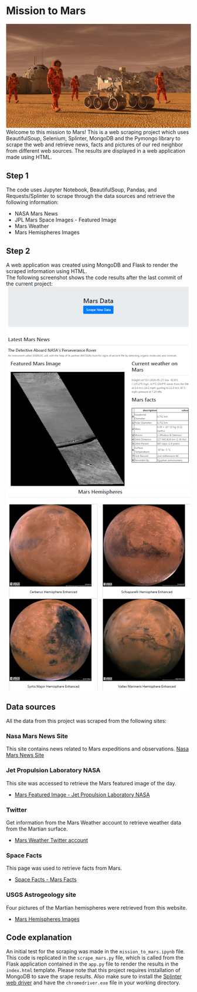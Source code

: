 # Mission to Mars
![mission-to-mars](https://github.com/JaviSandoval94/web-scraping-challenge/blob/master/Missions_to_Mars/pictures/mission_to_mars.PNG)
Welcome to this mission to Mars! This is a web scraping project which uses BeautifulSoup, Selenium, Splinter, MongoDB and the Pymongo library to scrape the web and retrieve news, facts and pictures of our red neighbor from different web sources. The results are displayed in a web application made using HTML.

## Step 1
The code uses Jupyter Notebook, BeautifulSoup, Pandas, and Requests/Splinter to scrape through the data sources and retrieve the following information:
  * NASA Mars News
  * JPL Mars Space Images - Featured Image
  * Mars Weather
  * Mars Hemispheres Images
  
 ## Step 2
 A web application was created using MongoDB and Flask to render the scraped information using HTML.<br>
 The following screenshot shows the code results after the last commit of the current project:
 ![mars-scrape](https://github.com/JaviSandoval94/web-scraping-challenge/blob/master/Missions_to_Mars/pictures/Mars-web-app-1-updated.PNG)
 ![mars-scrape-hemispheres](https://github.com/JaviSandoval94/web-scraping-challenge/blob/master/Missions_to_Mars/pictures/Mars-web-app-2-updated.PNG)
 
 ## Data sources
 All the data from this project was scraped from the following sites:
 ### Nasa Mars News Site
 This site contains news related to Mars expeditions and observations.
 [Nasa Mars News Site](https://mars.nasa.gov/news/?page=0&per_page=40&order=publish_date+desc%2Ccreated_at+desc&search=&category=19%2C165%2C184%2C204&blank_scope=Latest)
 ### Jet Propulsion Laboratory NASA
 This site was accessed to retrieve the Mars featured image of the day.
 * [Mars Featured Image - Jet Propulsion Laboratory NASA](https://www.jpl.nasa.gov/spaceimages/?search=&category=Mars)
 ### Twitter
 Get information from the Mars Weather account to retrieve weather data from the Martian surface.
 * [Mars Weather Twitter account](https://twitter.com/marswxreport?lang=en)
 ### Space Facts
 This page was used to retrieve facts from Mars.
 * [Space Facts - Mars Facts](https://space-facts.com/mars/)
 ### USGS Astrogeology site
 Four pictures of the Martian hemispheres were retrieved from this website.
 * [Mars Hemispheres Images](https://astrogeology.usgs.gov/search/results?q=hemisphere+enhanced&k1=target&v1=Mars)
 
 ## Code explanation
An initial test for the scraping was made in the `mission_to_mars.ipynb` file. This code is replicated in the `scrape_mars.py` file, which is called from the Flask application contained in the `app.py` file to render the results in the `index.html` template. Please note that this project requires installation of MongoDB to save the srape results. Also make sure to install the [Splinter web driver](https://splinter.readthedocs.io/en/latest/drivers/chrome.html) and have the `chromedriver.exe` file in your working directory.
